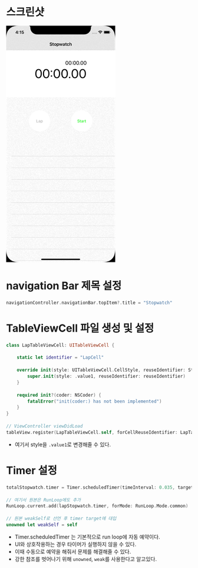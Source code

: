 # 스크린샷
![2](https://github.com/hhhan0315/Swift-30-Projects/blob/main/02_Stopwatch/2.gif)

# navigation Bar 제목 설정
```swift
navigationController.navigationBar.topItem?.title = "Stopwatch"
```

# TableViewCell 파일 생성 및 설정
```swift
class LapTableViewCell: UITableViewCell {

    static let identifier = "LapCell"
    
    override init(style: UITableViewCell.CellStyle, reuseIdentifier: String?) {
        super.init(style: .value1, reuseIdentifier: reuseIdentifier)
    }
    
    required init?(coder: NSCoder) {
        fatalError("init(coder:) has not been implemented")
    }
}

// ViewController viewDidLoad
tableView.register(LapTableViewCell.self, forCellReuseIdentifier: LapTableViewCell.identifier)
```
- 여기서 style을 `.value1`로 변경해줄 수 있다.

# Timer 설정
```swift
totalStopwatch.timer = Timer.scheduledTimer(timeInterval: 0.035, target: self, selector: #selector(updateTotalTimer), userInfo: nil, repeats: true)

// 여기서 원본은 RunLoop에도 추가
RunLoop.current.add(lapStopwatch.timer, forMode: RunLoop.Mode.common)

// 원본 weakSelf로 선언 후 timer target에 대입
unowned let weakSelf = self
```
- Timer.scheduledTimer 는 기본적으로 run loop에 자동 예약이다.
- UI와 상호작용하는 경우 타이머가 실행하지 않을 수 있다.
- 이때 수동으로 예약을 해줘서 문제를 해결해줄 수 있다.
- 강한 참조를 벗어나기 위해 `unowned`, `weak`를 사용한다고 알고있다.
